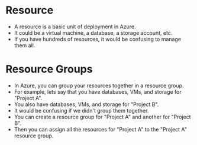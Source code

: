 # Resource
+ A resource is a basic unit of deployment in Azure.
+ It could be a virtual machine, a database, a storage account, etc.
+ If you have hundreds of resources, it would be confusing to manage them all.

# Resource Groups
+ In Azure, you can group your resources together in a resource group.
+ For example, lets say that you have databases, VMs, and storage for "Project A".
+ You also have databases, VMs, and storage for "Project B".
+ It would be confusing if we didn't group them together.
+ You can create a resource group for "Project A" and another for "Project B".
+ Then you can assign all the resources for "Project A" to the "Project A" resource group.
